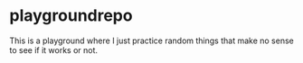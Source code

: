 # playgroundrepo
This is a playground where I just practice random things that make no sense to see if it works or not. 
